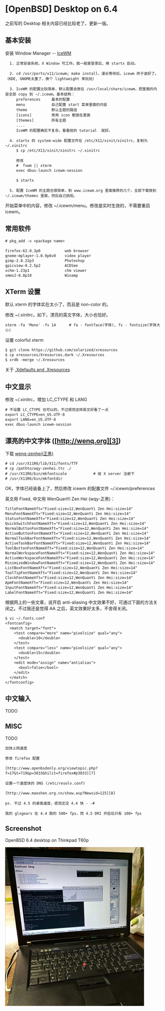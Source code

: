 # [OpenBSD] Desktop on 6.4

之前写的 Desktop 相关内容已经比较老了。更新一版。

## 基本安装

安装 Window Manager -- [IceWM][2]

```
  1. 正常安装系统，X Window 可工作。我一般是登录后，用 startx 启动。

  2. cd /usr/ports/x11/icewm; make install，漫长等待后，icewm 终于装好了。（KDE, GNOME太重了，换个 lightweight 来玩玩）

  3. IceWM 的配置比较简单，默认配置会放在 /usr/local/share/icewm，把里面的内容全部 copy 到 ~/.icewm。基本结构：
     preferences     基本的配置
     menu            自己配置 start 菜单里面的内容
     theme           默认主题的路径 
     [icons]         常用 icon 都放在里面
     [themes]        所有主题
     ....
     IceWM 的配置确实不复杂，看看他的 tutorial  就好。

  4. startx 的 system-wide 配置文件在 /etc/X11/xinit/xinitrc，复制为 ~/.xinitrc
     $ cp /etc/X11/xinit/xinitrc ~/.xinitrc

     修改
     #  fvwm || xterm
     exec dbus-launch icewm-session

     $ startx

  5. 配置 IceWM 的主题也很简单，到 www.icewm.org 里面推荐的几个，全部下载放到 ~/.icewm/themes 里面，然后自己挑啦。
  ```

开始菜单中的内容，修改 ~/.icewm/menu。修改是实时生效的，不需要重启 icewm。

## 常用软件

```
# pkg_add -v <package name>

firefox-62.0.3p0           web browser
gnome-mplayer-1.0.9p6v0    video player
gimp-2.8.22p3              Photoshop
gpicview-0.2.5p2           ACDSee
xchm-1.23p1                chm viewer
xmms2-0.8p10               Winamp
```

## XTerm 设置

默认 xterm 的字体实在太小了，而且是 non-color 的。

修改 ~/.xinitrc，如下，漂亮的英文字体，大小也恰好。


```
xterm -fa 'Mono' -fs 14      # fa - fontface(字体), fs - fontsize(字体大小)
```

设置 colorful xterm


```
$ git clone https://github.com/solarized/xresources
$ cp xresources/Xresources.dark ~/.Xresources
$ xrdb -merge ~/.Xresources
```

关于 [.Xdefaults and .Xresources][1]

## 中文显示

修改 ~/.xinitrc，增加 LC_CTYPE 和 LANG

```shell
# 不设置 LC_CTYPE 也可以的，不过感觉这样英文好看了一点
export LC_CTYPE=en_US.UTF-8
export LANG=en_US.UTF-8
exec dbus-launch icewm-session
```

## 漂亮的中文字体 ([http://wenq.org][3])

下载 [wenq-zenhei(正黑)][4]

```
# cd /usr/X11R6/lib/X11/fonts/TTF
# cp /pathto/wqy-zenhei.ttc ./
# /usr/X11R6/bin/mkfontscale            # 给 X server 注册下
# /usr/X11R6/bin/mkfontdir
```

OK，字体已经装备上了，然后修改  icewm 的配置文件 ~/.icewm/preferences

英文用 Fixed, 中文用 WenQuanYi Zen Hei (wqy-正黑)：

```
TitleFontNameXft="Fixed:size=12,WenQuanYi Zen Hei:size=14"
MenuFontNameXft="Fixed:size=12,WenQuanYi Zen Hei:size=14"
StatusFontNameXft="Fixed:size=12,WenQuanYi Zen Hei:size=14"
QuickSwitchFontNameXft="Fixed:size=12,WenQuanYi Zen Hei:size=14"
NormalButtonFontNameXft="Fixed:size=12,WenQuanYi Zen Hei:size=14"
ActiveButtonFontNameXft="Fixed:size=12,WenQuanYi Zen Hei:size=14"
NormalTaskBarFontNameXft="Fixed:size=12,WenQuanYi Zen Hei:size=14"
ActiveTaskBarFontNameXft="Fixed:size=12,WenQuanYi Zen Hei:size=14"
ToolButtonFontNameXft="Fixed:size=12,WenQuanYi Zen Hei:size=14"
NormalWorkspaceFontNameXft="Fixed:size=12,WenQuanYi Zen Hei:size=14"
ActiveWorkspaceFontNameXft="Fixed:size=12,WenQuanYi Zen Hei:size=14"
MinimizedWindowFontNameXft="Fixed:size=12,WenQuanYi Zen Hei:size=14"
ListBoxFontNameXft="Fixed:size=12,WenQuanYi Zen Hei:size=14"
ToolTipFontNameXft="Fixed:size=12,WenQuanYi Zen Hei:size=14"
ClockFontNameXft="Fixed:size=12,WenQuanYi Zen Hei:size=14"
ApmFontNameXft="Fixed:size=12,WenQuanYi Zen Hei:size=14"
InputFontNameXft="Fixed:size=12,WenQuanYi Zen Hei:size=14"
LabelFontNameXft="Fixed:size=12,WenQuanYi Zen Hei:size=14"
```

根据网上的一些文章，说开启 anti-aliasing 中文效果不好，可通过下面的方法关闭之。不过我还是觉得 AA 之后，英文效果好太多，不舍得关闭。

```
$ vi ~/.fonts.conf
<fontconfig>
  <match target="font">
    <test compare="more" name="pixelsize" qual="any">
      <double>10</double>
    </test>
    <test compare="less" name="pixelsize" qual="any">
      <double>15</double>
    </test>
    <edit mode="assign" name="antialias">
      <bool>false</bool>
    </edit>
  </match>
</fontconfig>
```

## 中文输入

TODO

## MISC

TODO

```
加快上网速度

修改 firefox 配置

[http://www.openbsdonly.org/viewtopic.php?f=17&t=719&p=3833&hilit=firefox#p3833][7]

设置一个速度快的 DNS (/etc/resolv.conf)

[http://www.maoshen.org.cn/show.asp?Newsid=125][8]

ps. 不过 4.5 的桌面速度，感觉还没 4.4 快 - -#

我的 glxgears 在 4.4 跑的 500+ fps，而 4.5 DRI 开启后只有 100+ fps
```

## Screenshot

OpenBSD 6.4 desktop on Thinkpad T60p

![](2018_10_29_openbsd_6.4_desktop_image_01.png)


[1]:https://superuser.com/questions/243914/xresources-or-xefaults
[2]:https://ice-wm.org/
[3]:http://wenq.org/
[4]:https://github.com/kasicass/kasicass/raw/master/openbsd/wqy-zenhei.zip